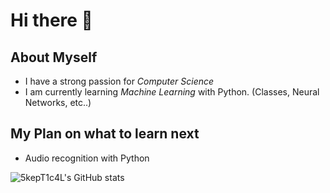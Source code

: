 # Hi there 👋

## About Myself

- I have a strong passion for *Computer Science*
- I am currently learning *Machine Learning* with Python. (Classes, Neural Networks, etc..)

## My Plan on what to learn next

- Audio recognition with Python

![5kepT1c4L's GitHub stats](https://github-readme-stats.vercel.app/api?username=5kepT1c4L&show_icons=true&theme=radical)


